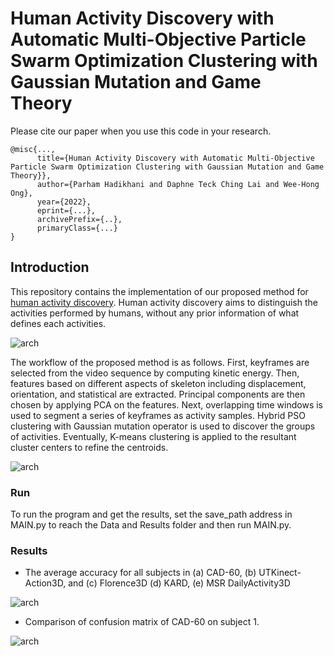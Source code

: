 # Human Activity Discovery with Automatic Multi-Objective Particle Swarm Optimization Clustering with Gaussian Mutation and Game Theory

Please cite our paper when you use this code in your research.
```
@misc{...,
      title={Human Activity Discovery with Automatic Multi-Objective Particle Swarm Optimization Clustering with Gaussian Mutation and Game Theory}}, 
      author={Parham Hadikhani and Daphne Teck Ching Lai and Wee-Hong Ong},
      year={2022},
      eprint={...},
      archivePrefix={..},
      primaryClass={...}
}
```
## Introduction

This repository contains the implementation of our proposed method for [human activity discovery](https://arxiv.org/abs/2201.05314). Human activity discovery aims to distinguish the activities performed by humans, without any prior information of what defines each activities. 

![arch](/Figures/fig-1.jpg)

The workflow of the proposed method is as follows. First, keyframes are selected from the video sequence by computing kinetic energy. Then, features based on different aspects of skeleton including displacement, orientation, and statistical are extracted. Principal components are then chosen by applying PCA on the features. Next, overlapping time windows is used to segment a series of keyframes as activity samples. Hybrid PSO clustering with Gaussian mutation operator is used to discover the groups of activities. Eventually, K-means clustering is applied to the resultant cluster centers to refine the centroids.

![arch](/Figures/fig-2.jpg)


### Run
To run the program and get the results, set the save_path address in MAIN.py to reach the Data and Results folder and then run MAIN.py.

### Results
* The average accuracy for all subjects in (a) CAD-60, (b) UTKinect-Action3D, and (c) Florence3D (d) KARD, (e) MSR DailyActivity3D

![arch](/Figures/accu.jpg)

* Comparison of confusion matrix of CAD-60 on subject 1.

![arch](/Figures/fig-9.jpg)
